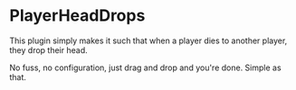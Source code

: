 # PlayerHeadDrops

This plugin simply makes it such that when a player dies to another player, they drop their head.

No fuss, no configuration, just drag and drop and you're done. Simple as that.

